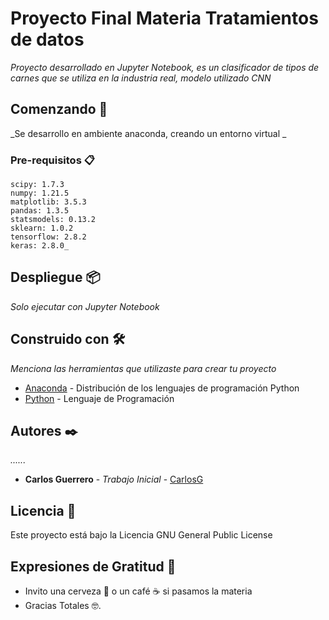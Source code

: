 # Proyecto Final Materia Tratamientos de datos

_Proyecto desarrollado en Jupyter Notebook, es un clasificador de tipos de carnes que se utiliza en la industria real, modelo utilizado CNN_

## Comenzando 🚀

_Se desarrollo en ambiente anaconda, creando un entorno virtual _



### Pre-requisitos 📋
```
scipy: 1.7.3
numpy: 1.21.5
matplotlib: 3.5.3
pandas: 1.3.5
statsmodels: 0.13.2
sklearn: 1.0.2
tensorflow: 2.8.2
keras: 2.8.0_

```


## Despliegue 📦

_Solo ejecutar con Jupyter Notebook_

## Construido con 🛠️

_Menciona las herramientas que utilizaste para crear tu proyecto_

* [Anaconda](https://www.anaconda.com/) - Distribución de los lenguajes de programación Python
* [Python](https://www.python.org/) - Lenguaje de Programación



## Autores ✒️

_......_

* **Carlos Guerrero** - *Trabajo Inicial* - [CarlosG](http://www.magozolutions.com)


## Licencia 📄

Este proyecto está bajo la Licencia GNU General Public License

## Expresiones de Gratitud 🎁

* Invito una cerveza 🍺 o un café ☕ si pasamos la materia 
* Gracias Totales 🤓.


